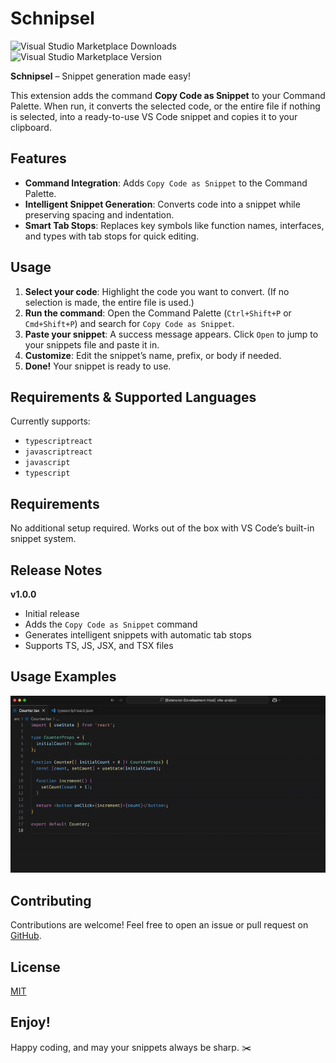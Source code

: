# Schnipsel

![Visual Studio Marketplace Downloads] ![Visual Studio Marketplace Version]

**Schnipsel** – Snippet generation made easy!

This extension adds the command **Copy Code as Snippet** to your Command Palette. When run, it converts the selected code, or the entire file if nothing is selected, into a ready-to-use VS Code snippet and copies it to your clipboard.

## Features

- **Command Integration**: Adds `Copy Code as Snippet` to the Command Palette.
- **Intelligent Snippet Generation**: Converts code into a snippet while preserving spacing and indentation.
- **Smart Tab Stops**: Replaces key symbols like function names, interfaces, and types with tab stops for quick editing.

## Usage

1. **Select your code**: Highlight the code you want to convert. (If no selection is made, the entire file is used.)
2. **Run the command**: Open the Command Palette (`Ctrl+Shift+P` or `Cmd+Shift+P`) and search for `Copy Code as Snippet`.
3. **Paste your snippet**: A success message appears. Click `Open` to jump to your snippets file and paste it in.
4. **Customize**: Edit the snippet’s name, prefix, or body if needed.
5. **Done!** Your snippet is ready to use.

## Requirements & Supported Languages

Currently supports:

- `typescriptreact`
- `javascriptreact`
- `javascript`
- `typescript`

## Requirements

No additional setup required. Works out of the box with VS Code’s built-in snippet system.

## Release Notes

**v1.0.0**

- Initial release
- Adds the `Copy Code as Snippet` command
- Generates intelligent snippets with automatic tab stops
- Supports TS, JS, JSX, and TSX files

## Usage Examples

![ScreenRecording2025-07-30at21 24 08-ezgif com-video-to-gif-converter(1)](resources/demo.gif)

## Contributing

Contributions are welcome! Feel free to open an issue or pull request on [GitHub](https://github.com/bpetermann/vscode-schnipsel).

## License

[MIT](https://github.com/bpetermann/vscode-schnipsel/blob/main/LICENSE)

## Enjoy!

Happy coding, and may your snippets always be sharp. ✂️

[Visual Studio Marketplace Downloads]: https://img.shields.io/visual-studio-marketplace/d/bpetermann.schnipsel
[Visual Studio Marketplace Version]: https://img.shields.io/visual-studio-marketplace/v/bpetermann.schnipsel
